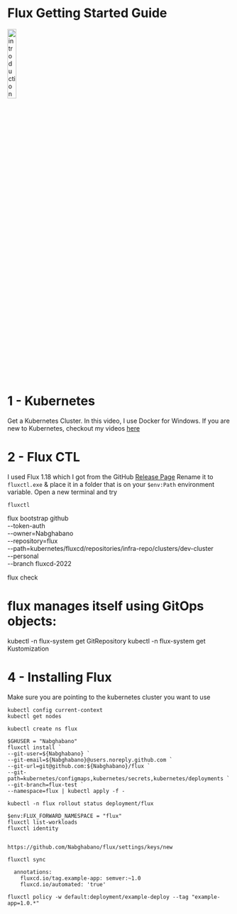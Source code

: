 # Flux Getting Started Guide

<a href="https://youtu.be/OFgziggbCOg" title="flux cd"><img src="https://i.ytimg.com/vi/OFgziggbCOg/hqdefault.jpg" width="20%" alt="introduction to flux cd" /></a> 

# 1 - Kubernetes

Get a Kubernetes Cluster. In this video, I use Docker for Windows.
If you are new to Kubernetes, checkout my videos [here](https://marceldempers.dev/videos/guides/kubernetes-getting-started)

# 2 - Flux CTL

I used Flux 1.18 which I got from the GitHub [Release Page](https://github.com/fluxcd/flux/releases/tag/1.18.0)
Rename it to `fluxctl.exe` & place it in a folder that is on your `$env:Path` environment variable.
Open a new terminal and try
```
fluxctl
```
flux bootstrap github \
  --token-auth \
  --owner=Nabghabano \
  --repository=flux \
  --path=kubernetes/fluxcd/repositories/infra-repo/clusters/dev-cluster \
  --personal \
  --branch fluxcd-2022

flux check

# flux manages itself using GitOps objects:
kubectl -n flux-system get GitRepository
kubectl -n flux-system get Kustomization

# 4 - Installing Flux

Make sure you are pointing to the kubernetes cluster you want to use
```
kubectl config current-context
kubectl get nodes
```
```
kubectl create ns flux

$GHUSER = "Nabghabano"
fluxctl install `
--git-user=${Nabghabano} `
--git-email=${Nabghabano}@users.noreply.github.com `
--git-url=git@github.com:${Nabghabano}/flux `
--git-path=kubernetes/configmaps,kubernetes/secrets,kubernetes/deployments `
--git-branch=flux-test `
--namespace=flux | kubectl apply -f -

kubectl -n flux rollout status deployment/flux

$env:FLUX_FORWARD_NAMESPACE = "flux"
fluxctl list-workloads
fluxctl identity


https://github.com/Nabghabano/flux/settings/keys/new

fluxctl sync

  annotations:
    fluxcd.io/tag.example-app: semver:~1.0
    fluxcd.io/automated: 'true'

fluxctl policy -w default:deployment/example-deploy --tag "example-app=1.0.*"
```
